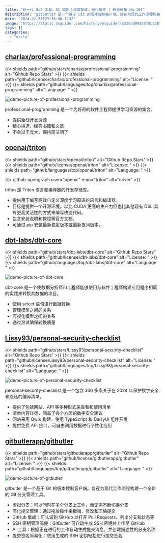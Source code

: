 ```yaml
---
title: "新一代 Git 工具，AI 赋能！深度集成、简化操作 | 开源日报 No.194"
description: "gitbutler 是一个基于 Git 的版本控制客户端。旨在为现代工作流程构建一个全新的 Git 分支管理工具。"
date: "2024-02-23T23:36:00.113Z"
image: "https://static.osguider.com/history/osguider/5310ad99558f8c23b7e1178f9d70f659.png"
tags: []
categories:
  - "daily"
---
```


## [charlax/professional-programming](https://github.com/charlax/professional-programming)

{{< shields path="github/stars/charlax/professional-programming" alt="Github Repo Stars" >}} {{< shields path="github/license/charlax/professional-programming" alt="License: " >}} {{< shields path="github/languages/top/charlax/professional-programming" alt="Language: " >}}

![demo-picture-of-professional-programming](https://static.osguider.com/subject/github/charlax/professional-programming/da3d21b516fb214d139b77b0a9ed7ca1.jpeg)

professional-programming 是一个为好奇的软件工程师提供学习资源的集合。

- 提供全栈开发资源
- 精心挑选、经典书籍和文章
- 不会过于庞大，保持简洁明了
  
## [openai/triton](https://github.com/openai/triton)

{{< shields path="github/stars/openai/triton" alt="Github Repo Stars" >}} {{< shields path="github/license/openai/triton" alt="License: " >}} {{< shields path="github/languages/top/openai/triton" alt="Language: " >}}

{{< github-opengraph user="openai" repo="triton" alt="cover" >}}

triton 是 Triton 语言和编译器的开发存储库。

- 提供用于编写高效自定义深度学习原语的语言和编译器。
- 目标是提供一个开源环境，以比 CUDA 更高的生产力但也比其他现有 DSL 具有更高灵活性的方式来编写快速代码。
- 包含安装说明和教程等官方文档。
- 可通过 pip 安装最新稳定版本或最新夜间版本。
  
## [dbt-labs/dbt-core](https://github.com/dbt-labs/dbt-core)

{{< shields path="github/stars/dbt-labs/dbt-core" alt="Github Repo Stars" >}} {{< shields path="github/license/dbt-labs/dbt-core" alt="License: " >}} {{< shields path="github/languages/top/dbt-labs/dbt-core" alt="Language: " >}}

![demo-picture-of-dbt-core](https://static.osguider.com/history/2024/9e6c808749146516aadb1bdb36122a48.png)

dbt-core 是一个使数据分析师和工程师能够使用与软件工程师构建应用程序相同的实践来转换其数据的项目。

- 使用 select 语句进行数据转换
- 管理模型之间的关系
- 可视化模型之间的关系
- 通过测试确保转换质量
  
## [Lissy93/personal-security-checklist](https://github.com/Lissy93/personal-security-checklist)

{{< shields path="github/stars/Lissy93/personal-security-checklist" alt="Github Repo Stars" >}} {{< shields path="github/license/Lissy93/personal-security-checklist" alt="License: " >}} {{< shields path="github/languages/top/Lissy93/personal-security-checklist" alt="Language: " >}}

![demo-picture-of-personal-security-checklist](https://static.osguider.com/history/2024/cee53dae7e237cf0ee1d5978544be5a7.png)

personal-security-checklist 是一个包含 300 多条关于在 2024 年保护数字安全和隐私的编译清单。

- 提供了包括网站、API 等多种形式来查看和使用清单
- 清单内容详尽，涵盖了各个方面的数字安全建议
- 网站采用 Qwik 构建，使用 TypeScript 和 DaisyUI 组件开发
- 提供免费 API 接口，可自由调用数据进行个性化应用
  
## [gitbutlerapp/gitbutler](https://github.com/gitbutlerapp/gitbutler)

{{< shields path="github/stars/gitbutlerapp/gitbutler" alt="Github Repo Stars" >}} {{< shields path="github/license/gitbutlerapp/gitbutler" alt="License: " >}} {{< shields path="github/languages/top/gitbutlerapp/gitbutler" alt="Language: " >}}

![demo-picture-of-gitbutler](https://static.osguider.com/subject/github/gitbutlerapp/gitbutler/f64979fb1066b6694da23cf9ed1f2003.jpeg)

gitbutler 是一个基于 Git 的版本控制客户端。旨在为现代工作流程构建一个全新的 Git 分支管理工具。

- 虚拟分支：可以同时在多个分支上工作，而无需不断切换分支
- 简化提交管理：通过拖放操作来撤销、修改和压缩提交
- GitHub 集成：可认证到 GitHub 以打开 Pull Requests、列出分支和状态等
- SSH 密钥管理简便：GitButler 可自动生成 SSH 密钥并上传至 GitHub
- AI 工具：根据正在进行的工作自动生成提交消息，并创建描述性的分支名称
- 提交签名简易化：使用生成的 SSH 密钥轻松进行提交签名
  
